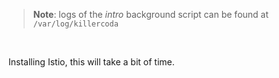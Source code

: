 
> <strong>Note</strong>: logs of the *intro* background script can be found at `/var/log/killercoda`

<br>

Installing Istio, this will take a bit of time.
